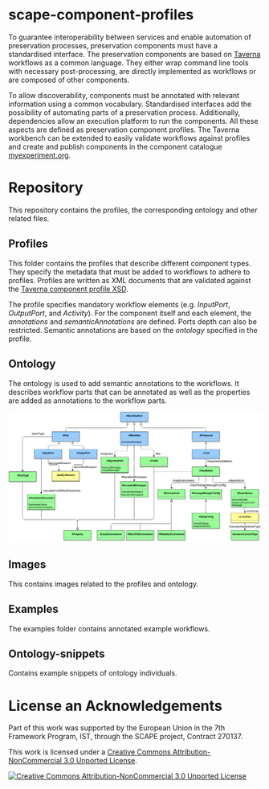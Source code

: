 # scape-component-profiles
To guarantee interoperability between services and enable automation of preservation processes, preservation components must have a standardised interface. The preservation components are based on [Taverna](http://www.taverna.org.uk/) workflows as a common language. They either wrap command line tools with necessary post-processing, are directly implemented as workflows or are composed of other components.

To allow discoverability, components must be annotated with relevant information using a common vocabulary. Standardised interfaces add the possibility of automating parts of a preservation process. Additionally, dependencies allow an execution platform to run the components. All these aspects are defined as preservation component profiles.
The Taverna workbench can be extended to easily validate workflows against profiles and create and publish components in the component catalogue [myexperiment.org](http://www.myexperiment.org/).

# Repository
This repository contains the profiles, the corresponding ontology and other related files.

## Profiles
This folder contains the profiles that describe different component types. They specify the metadata that must be added to workflows to adhere to profiles. Profiles are written as XML documents that are validated against the [Taverna component profile XSD](http://ns.taverna.org.uk/2012/component/profile/ComponentProfile.xsd).

The profile specifies mandatory workflow elements (e.g. *InputPort*, *OutputPort*, and *Activity*). For the component itself and each element, the *annotations* and *semanticAnnotations* are defined. Ports depth can also be restricted. Semantic annotations are based on the *ontology* specified in the profile. 

## Ontology
The ontology is used to add semantic annotations to the workflows. It describes workflow parts that can be annotated as well as the properties are added as annotations to the workflow parts.

[![SCAPE component profile ontology classes](images/Ontology%20-%20components.png "SCAPE component profile ontology classes")](images/Ontology%20-%20components.png)

## Images
This contains images related to the profiles and ontology.

## Examples
The examples folder contains annotated example workflows.

## Ontology-snippets
Contains example snippets of ontology individuals.

# License an Acknowledgements
Part of this work was supported by the European Union in the 7th Framework Program, IST, through the SCAPE project, Contract 270137.

This work is licensed under a [Creative Commons Attribution-NonCommercial 3.0 Unported License](http://creativecommons.org/licenses/by-nc/3.0).

[![Creative Commons Attribution-NonCommercial 3.0 Unported License](http://i.creativecommons.org/l/by-nc/3.0/88x31.png)](http://creativecommons.org/licenses/by-nc/3.0)